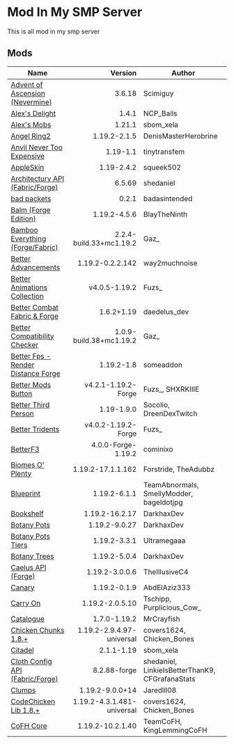 # Mod In My SMP Server

This is all mod in my smp server

## Mods

Name                                     | Version                     | Author
---------------------------------------- | --------------------------: | -----------------------------------------------------
[Advent of Ascension (Nevermine)]        | 3.6.18                      | Scimiguy
[Alex's Delight]                         | 1.4.1                       | NCP_Bails
[Alex's Mobs]                            | 1.21.1                      | sbom_xela
[Angel Ring2]                            | 1.19.2-2.1.5                | DenisMasterHerobrine
[Anvil Never Too Expensive]              | 1.19-1.1                    | tinytransfem
[AppleSkin]                              | 1.19-2.4.2                  | squeek502
[Architectury API (Fabric/Forge)]        | 6.5.69                      | shedaniel
[bad packets]                            | 0.2.1                       | badasintended
[Balm (Forge Edition)]                   | 1.19.2-4.5.6                | BlayTheNinth
[Bamboo Everything (Forge/Fabric)]       | 2.2.4-build.33+mc1.19.2     | Gaz_
[Better Advancements]                    | 1.19.2-0.2.2.142            | way2muchnoise
[Better Animations Collection]           | v4.0.5-1.19.2               | Fuzs_
[Better Combat Fabric & Forge]           | 1.6.2+1.19                  | daedelus_dev
[Better Compatibility Checker]           | 1.0.9-build.38+mc1.19.2     | Gaz_
[Better Fps - Render Distance Forge]     | 1.19.2-1.8                  | someaddon
[Better Mods Button]                     | v4.2.1-1.19.2-Forge         | Fuzs_, SHXRKIIIE
[Better Third Person]                    | 1.19-1.9.0                  | Socolio, DreenDexTwitch
[Better Tridents]                        | v4.0.2-1.19.2-Forge         | Fuzs_
[BetterF3]                               | 4.0.0-Forge-1.19.2          | cominixo
[Biomes O' Plenty]                       | 1.19.2-17.1.1.162           | Forstride, TheAdubbz
[Blueprint]                              | 1.19.2-6.1.1                | TeamAbnormals, SmellyModder, bageldotjpg
[Bookshelf]                              | 1.19.2-16.2.17              | DarkhaxDev
[Botany Pots]                            | 1.19.2-9.0.27               | DarkhaxDev
[Botany Pots Tiers]                      | 1.19.2-3.3.1                | Ultramegaaa
[Botany Trees]                           | 1.19.2-5.0.4                | DarkhaxDev
[Caelus API (Forge)]                     | 1.19.2-3.0.0.6              | TheIllusiveC4
[Canary]                                 | 1.19.2-0.1.9                | AbdElAziz333
[Carry On]                               | 1.19.2-2.0.5.10             | Tschipp, Purplicious_Cow_
[Catalogue]                              | 1.7.0-1.19.2                | MrCrayfish
[Chicken Chunks 1.8.+]                   | 1.19.2-2.9.4.97-universal   | covers1624, Chicken_Bones
[Citadel]                                | 2.1.1-1.19                  | sbom_xela
[Cloth Config API (Fabric/Forge)]        | 8.2.88-forge                | shedaniel, LinkieIsBetterThanK9, CFGrafanaStats
[Clumps]                                 | 1.19.2-9.0.0+14             | Jaredlll08
[CodeChicken Lib 1.8.+]                  | 1.19.2-4.3.1.481-universal  | covers1624, Chicken_Bones
[CoFH Core]                              | 1.19.2-10.2.1.40            | TeamCoFH, KingLemmingCoFH

<!-- Mod links -->

[Advent of Ascension (Nevermine)]:          https://www.curseforge.com/minecraft/mc-mods/advent-of-ascension-nevermine
[Alex's Delight]:                           https://www.curseforge.com/minecraft/mc-mods/alexs-delight
[Alex's Mobs]:                              https://www.curseforge.com/minecraft/mc-mods/alexs-mobs
[Angel Ring2]:                              https://www.curseforge.com/minecraft/mc-mods/angel-ring
[Anvil Never Too Expensive]:                https://www.curseforge.com/minecraft/mc-mods/anvil-never-too-expensive
[AppleSkin]:                                https://www.curseforge.com/minecraft/mc-mods/appleskin
[Architectury API (Fabric/Forge)]:          https://www.curseforge.com/minecraft/mc-mods/architectury-api
[bad packets]:                              https://www.curseforge.com/minecraft/mc-mods/badpackets
[Balm (Forge Edition)]:                     https://www.curseforge.com/minecraft/mc-mods/balm
[Bamboo Everything (Forge/Fabric)]:         https://www.curseforge.com/minecraft/mc-mods/bamboo-everything
[Better Advancements]:                      https://www.curseforge.com/minecraft/mc-mods/better-advancements
[Better Animations Collection]:             https://www.curseforge.com/minecraft/mc-mods/better-animations-collection  
[Better Combat Fabric & Forge]:             https://www.curseforge.com/minecraft/mc-mods/better-combat-by-daedelus
[Better Compatibility Checker]:             https://www.curseforge.com/minecraft/mc-mods/better-compatibility-checker
[Better Fps - Render Distance Forge]:       https://www.curseforge.com/minecraft/mc-mods/better-fps-render-distance
[Better Mods Button]:                       https://www.curseforge.com/minecraft/mc-mods/better-mods-button
[Better Third Person]:                      https://www.curseforge.com/minecraft/mc-mods/better-third-person
[Better Tridents]:                          https://www.curseforge.com/minecraft/mc-mods/better-tridents
[BetterF3]:                                 https://www.curseforge.com/minecraft/mc-mods/betterf3
[Biomes O' Plenty]:                         https://www.curseforge.com/minecraft/mc-mods/biomes-o-plenty
[Blueprint]:                                https://www.curseforge.com/minecraft/mc-mods/blueprint
[Bookshelf]:                                https://www.curseforge.com/minecraft/mc-mods/bookshelf
[Botany Pots]:                              https://www.curseforge.com/minecraft/mc-mods/botany-pots
[Botany Pots Tiers]:                        https://www.curseforge.com/minecraft/mc-mods/botany-pots-tiers
[Botany Trees]:                             https://www.curseforge.com/minecraft/mc-mods/botany-trees
[Caelus API (Forge)]:                       https://www.curseforge.com/minecraft/mc-mods/caelus
[Canary]:                                   https://www.curseforge.com/minecraft/mc-mods/canary
[Carry On]:                                 https://www.curseforge.com/minecraft/mc-mods/carry-on
[Catalogue]:                                https://www.curseforge.com/minecraft/mc-mods/catalogue
[Chicken Chunks 1.8.+]:                     https://www.curseforge.com/minecraft/mc-mods/chicken-chunks-1-8
[Citadel]:                                  https://www.curseforge.com/minecraft/mc-mods/citadel
[Cloth Config API (Fabric/Forge)]:          https://www.curseforge.com/minecraft/mc-mods/cloth-config
[Clumps]:                                   https://www.curseforge.com/minecraft/mc-mods/clumps
[CodeChicken Lib 1.8.+]:                    https://www.curseforge.com/minecraft/mc-mods/codechicken-lib-1-8
[CoFH Core]:                                https://www.curseforge.com/minecraft/mc-mods/cofh-core
